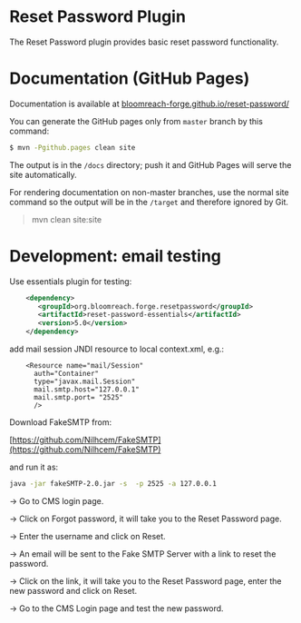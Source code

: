 # Reset Password Plugin

The Reset Password plugin provides basic reset password functionality. 


# Documentation (GitHub Pages)

Documentation is available at [bloomreach-forge.github.io/reset-password/](https://bloomreach-forge.github.io/reset-password/)

You can generate the GitHub pages only from ```master``` branch by this command:

```bash
$ mvn -Pgithub.pages clean site
```

The output is in the ```/docs``` directory; push it and GitHub Pages will serve the site automatically. 

For rendering documentation on non-master branches, use the normal site command so the output will be in the ```/target``` 
and therefore ignored by Git.

 > mvn clean site:site


 # Development: email testing
 Use essentials plugin for testing:
 
 ```xml
     <dependency>
        <groupId>org.bloomreach.forge.resetpassword</groupId>
        <artifactId>reset-password-essentials</artifactId>
        <version>5.0</version>       
     </dependency>
```
 
add mail session JNDI resource to local context.xml, e.g.:
 
```
    <Resource name="mail/Session" 
      auth="Container" 
      type="javax.mail.Session" 
      mail.smtp.host="127.0.0.1"
      mail.smtp.port= "2525"  
      />
```

Download  FakeSMTP from:

[https://github.com/Nilhcem/FakeSMTP](https://github.com/Nilhcem/FakeSMTP)

and run it as:

```bash
java -jar fakeSMTP-2.0.jar -s  -p 2525 -a 127.0.0.1
```
-> Go to CMS login page.

-> Click on Forgot password, it will take you to the Reset Password page.

-> Enter the username and click on Reset.

-> An email will be sent to the Fake SMTP Server with a link to reset the password.

-> Click on the link, it will take you to the Reset Password page, enter the new password and click on Reset.

-> Go to the CMS Login page and test the new password.
